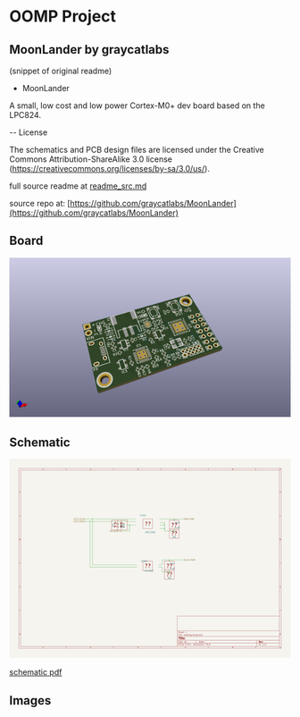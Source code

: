 # OOMP Project  
## MoonLander  by graycatlabs  
  
(snippet of original readme)  
  
- MoonLander  
  
A small, low cost and low power Cortex-M0+ dev board based on the LPC824.  
  
-- License  
  
The schematics and PCB design files are licensed under the Creative Commons Attribution-ShareAlike 3.0 license (https://creativecommons.org/licenses/by-sa/3.0/us/).  
  
  
  full source readme at [readme_src.md](readme_src.md)  
  
source repo at: [https://github.com/graycatlabs/MoonLander](https://github.com/graycatlabs/MoonLander)  
## Board  
  
[![working_3d.png](working_3d_600.png)](working_3d.png)  
## Schematic  
  
[![working_schematic.png](working_schematic_600.png)](working_schematic.png)  
  
[schematic pdf](working_schematic.pdf)  
## Images  
